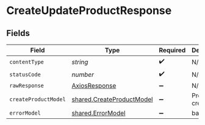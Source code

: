 # CreateUpdateProductResponse


## Fields

| Field                                                                  | Type                                                                   | Required                                                               | Description                                                            |
| ---------------------------------------------------------------------- | ---------------------------------------------------------------------- | ---------------------------------------------------------------------- | ---------------------------------------------------------------------- |
| `contentType`                                                          | *string*                                                               | :heavy_check_mark:                                                     | N/A                                                                    |
| `statusCode`                                                           | *number*                                                               | :heavy_check_mark:                                                     | N/A                                                                    |
| `rawResponse`                                                          | [AxiosResponse](https://axios-http.com/docs/res_schema)                | :heavy_minus_sign:                                                     | N/A                                                                    |
| `createProductModel`                                                   | [shared.CreateProductModel](../../models/shared/createproductmodel.md) | :heavy_minus_sign:                                                     | Product created                                                        |
| `errorModel`                                                           | [shared.ErrorModel](../../models/shared/errormodel.md)                 | :heavy_minus_sign:                                                     | bad request                                                            |